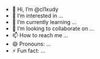 - 👋 Hi, I’m @cl1xudy
- 👀 I’m interested in ...
- 🌱 I’m currently learning ...
- 💞️ I’m looking to collaborate on ...
- 📫 How to reach me ...
- 😄 Pronouns: ...
- ⚡ Fun fact: ...

<!---
cl1xudy/cl1xudy is a ✨ special ✨ repository because its `README.md` (this file) appears on your GitHub profile.
You can click the Preview link to take a look at your changes.
--->
